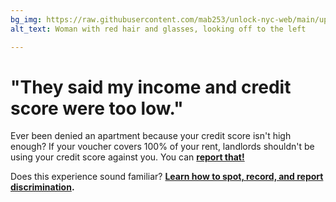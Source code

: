 ```yaml
---
bg_img: https://raw.githubusercontent.com/mab253/unlock-nyc-web/main/uploads/storytelling_website.png
alt_text: Woman with red hair and glasses, looking off to the left

---
```

# "They said my income and credit score were too low."

Ever been denied an apartment because your credit score isn't high enough? If your voucher covers 100% of your rent, landlords shouldn't be using your credit score against you. You can [**report that!**](https://weunlock.nyc/start/)

Does this experience sound familiar? [**Learn how to spot, record, and report discrimination**](http://welcometocup.org/file_columns/0000/2941/recordit_reportit_singles.pdf)**.**